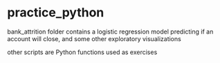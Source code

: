 # practice_python

bank_attrition folder contains a logistic regression model predicting if an account will close, and some other exploratory visualizations

other scripts are Python functions used as exercises
